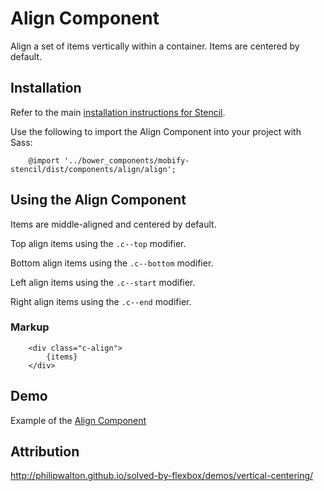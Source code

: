 # Align Component

Align a set of items vertically within a container. Items are centered by default.

## Installation

Refer to the main [installation instructions for Stencil](https://github.com/mobify/stencil#installation).

Use the following to import the Align Component into your project with Sass:

```
    @import '../bower_components/mobify-stencil/dist/components/align/align';
```

## Using the Align Component

Items are middle-aligned and centered by default.

Top align items using the `.c--top` modifier.

Bottom align items using the `.c--bottom` modifier.

Left align items using the `.c--start` modifier.

Right align items using the `.c--end` modifier.

### Markup

```
    <div class="c-align">
        {items}
    </div>
```

## Demo

Example of the [Align Component](https://mobify.github.io/stencil/visual/components/align/index.html)

## Attribution

http://philipwalton.github.io/solved-by-flexbox/demos/vertical-centering/
